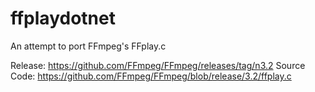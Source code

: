 # ffplaydotnet
An attempt to port FFmpeg's FFplay.c

Release: https://github.com/FFmpeg/FFmpeg/releases/tag/n3.2
Source Code: https://github.com/FFmpeg/FFmpeg/blob/release/3.2/ffplay.c

